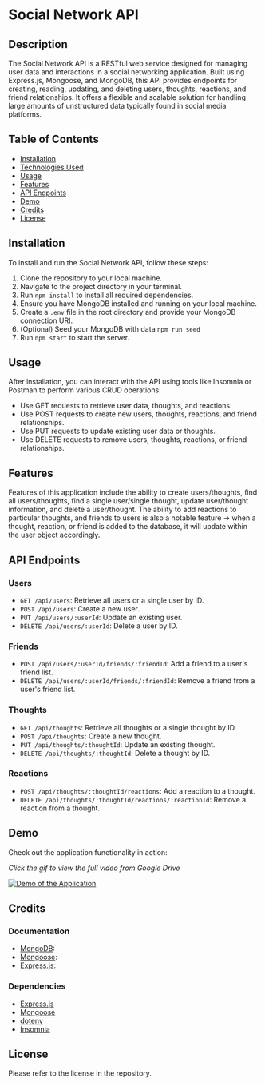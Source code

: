 # Social Network API

## Description

The Social Network API is a RESTful web service designed for managing user data and interactions in a social networking application. Built using Express.js, Mongoose, and MongoDB, this API provides endpoints for creating, reading, updating, and deleting users, thoughts, reactions, and friend relationships. It offers a flexible and scalable solution for handling large amounts of unstructured data typically found in social media platforms.

## Table of Contents
* [Installation](#installation)
* [Technologies Used](#technologies-used)
* [Usage](#usage)
* [Features](#features)
* [API Endpoints](#api-endpoints)
* [Demo](#demo)
* [Credits](#credits)
* [License](#license)

## Installation

To install and run the Social Network API, follow these steps:

1. Clone the repository to your local machine.
2. Navigate to the project directory in your terminal.
3. Run `npm install` to install all required dependencies.
4. Ensure you have MongoDB installed and running on your local machine.
5. Create a `.env` file in the root directory and provide your MongoDB connection URI.
6. (Optional) Seed your MongoDB with data `npm run seed`
7. Run `npm start` to start the server.

## Usage

After installation, you can interact with the API using tools like Insomnia or Postman to perform various CRUD operations:

- Use GET requests to retrieve user data, thoughts, and reactions.
- Use POST requests to create new users, thoughts, reactions, and friend relationships.
- Use PUT requests to update existing user data or thoughts.
- Use DELETE requests to remove users, thoughts, reactions, or friend relationships.

## Features

Features of this application include the ability to create users/thoughts, find all users/thoughts, find a single user/single thought, update user/thought information, and delete a user/thought. The ability to add reactions to particular thoughts, and friends to users is also a notable feature -> when a thought, reaction, or friend is added to the database, it will update within the user object accordingly.

## API Endpoints

### Users
- `GET /api/users`: Retrieve all users or a single user by ID.
- `POST /api/users`: Create a new user.
- `PUT /api/users/:userId`: Update an existing user.
- `DELETE /api/users/:userId`: Delete a user by ID.

### Friends
- `POST /api/users/:userId/friends/:friendId`: Add a friend to a user's friend list.
- `DELETE /api/users/:userId/friends/:friendId`: Remove a friend from a user's friend list.

### Thoughts
- `GET /api/thoughts`: Retrieve all thoughts or a single thought by ID.
- `POST /api/thoughts`: Create a new thought.
- `PUT /api/thoughts/:thoughtId`: Update an existing thought.
- `DELETE /api/thoughts/:thoughtId`: Delete a thought by ID.

### Reactions
- `POST /api/thoughts/:thoughtId/reactions`: Add a reaction to a thought.
- `DELETE /api/thoughts/:thoughtId/reactions/:reactionId`: Remove a reaction from a thought.

## Demo

Check out the application functionality in action: 

*Click the gif to view the full video from Google Drive*

[![Demo of the Application](images/demo.gif)](https://drive.google.com/file/d/1ybK6gS3WK2b2Q72avJJwmmtkudY68zP5/view)


## Credits

### Documentation

- [MongoDB](https://www.mongodb.com/): 
- [Mongoose](https://mongoosejs.com/): 
- [Express.js](https://expressjs.com/):

### Dependencies

- [Express.js](https://www.npmjs.com/package/express)
- [Mongoose](https://www.npmjs.com/package/mongoose)
- [dotenv](https://www.npmjs.com/package/dotenv)
- [Insomnia](https://insomnia.rest/)


## License

Please refer to the license in the repository.